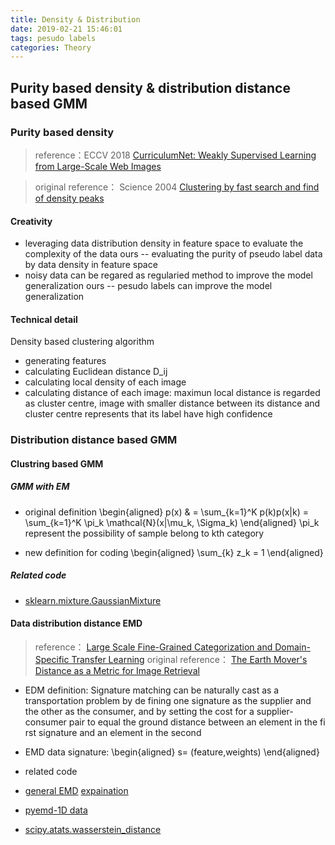 ```yaml
---
title: Density & Distribution
date: 2019-02-21 15:46:01
tags: pesudo labels
categories: Theory
---
```


## Purity based density & distribution distance based GMM 

### Purity based density
>reference：ECCV 2018 [CurriculumNet: Weakly Supervised Learning from Large-Scale Web Images](http://openaccess.thecvf.com/content_ECCV_2018/papers/Sheng_Guo_CurriculumNet_Learning_from_ECCV_2018_paper.pdf)

>original reference： Science 2004 [Clustering by fast search and find of density peaks](http://sites.psu.edu/mcnl/files/2017/03/9-2dhti48.pdf)


#### Creativity
* leveraging data distribution density in feature space to evaluate the complexity of the data
ours -- evaluating the purity of pseudo label data by data density in feature space
* noisy data can be regared as regularied method to improve the model generalization
ours -- pesudo labels can improve the model generalization 

#### Technical detail
Density based clustering algorithm
* generating features
* calculating Euclidean distance D_ij
* calculating local density of each image
* calculating distance of each image: maximun local distance is regarded as cluster centre, image with smaller distance between its distance and cluster centre represents that its label have high confidence 


### Distribution distance based GMM 
#### Clustring based GMM
##### GMM with EM
*  original definition
\begin{aligned}
p(x) & = \sum_{k=1}^K p(k)p(x|k) = \sum_{k=1}^K \pi_k \mathcal{N}(x|\mu_k, \Sigma_k)
\end{aligned}
\pi_k  represent the possibility of sample belong to kth category

* new definition for coding
\begin{aligned}
\sum_{k} z_k = 1
\end{aligned}

##### Related code
* [sklearn.mixture.GaussianMixture](https://scikit-learn.org/stable/modules/generated/sklearn.mixture.GaussianMixture.html)

#### Data distribution distance EMD
> reference： [ Large Scale Fine-Grained Categorization and Domain-Specific Transfer Learning](http://openaccess.thecvf.com/content_cvpr_2018/papers/Cui_Large_Scale_Fine-Grained_CVPR_2018_paper.pdf)
> original reference： [The Earth Mover's Distance as a Metric for Image Retrieval](http://robotics.stanford.edu/~rubner/papers/rubnerIjcv00.pdf)

*  EDM definition: Signature matching can be naturally cast as a transportation problem by de fining one signature as the supplier and the other as the consumer, and by setting the cost for a supplier-consumer pair to equal the ground distance between an element in the fi rst signature and an element in the second

*  EMD data signature:
\begin{aligned}
s= (feature,weights)
\end{aligned}

* related code
* [general EMD](https://github.com/chalmersgit/EMD) [expaination](http://homepages.inf.ed.ac.uk/rbf/CVonline/LOCAL_COPIES/RUBNER/emd.htm)
* [pyemd-1D data](https://pypi.org/project/pyemd/)
* [scipy.atats.wasserstein_distance](https://docs.scipy.org/doc/scipy/reference/generated/scipy.stats.wasserstein_distance.html)



 
 






